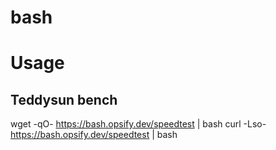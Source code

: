 # bash


# Usage
## Teddysun bench
wget -qO- https://bash.opsify.dev/speedtest | bash
curl -Lso- https://bash.opsify.dev/speedtest | bash

